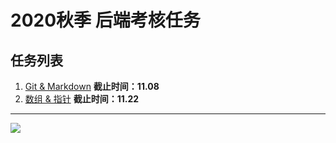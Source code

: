 # 2020秋季 后端考核任务

## 任务列表

1. [Git & Markdown](./task_01/README.md) **截止时间：11.08**
2. [数组 & 指针](./task_02/README.md) **截止时间：11.22**

---

![](./backend.png)
